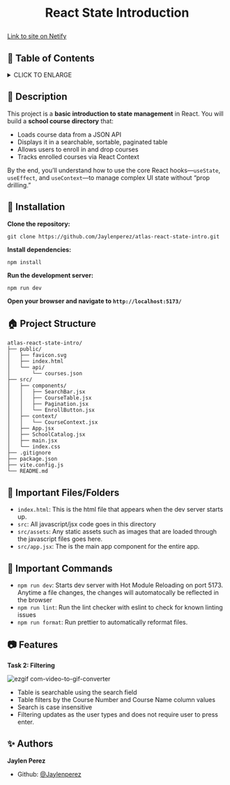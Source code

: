 # <p align="center">React State Introduction</p>

[Link to site on Netify]()

## :bookmark: Table of Contents

<details>
        <summary>
        CLICK TO ENLARGE
        </summary>
        :memo: <a href="#description">Description</a>
        <br>
        :wrench: <a href="#installation">Installation</a>
        <br>
        :house: <a href="#project-structure">Project Structure</a>
        <br>
        :file_folder: <a href="#files">Important Files/Folders</a>
        <br>
        :mega: <a href="#commands">Important Commands</a>
        <br>
        :camera: <a href="#photos">Photos</a>
        <br>
        :sparkles: <a href="#authors">Authors</a>
</details>

## :memo: <span id="description">Description</span>

This project is a **basic introduction to state management** in React. You will build a **school course directory** that:

- Loads course data from a JSON API
- Displays it in a searchable, sortable, paginated table
- Allows users to enroll in and drop courses
- Tracks enrolled courses via React Context

By the end, you’ll understand how to use the core React hooks—`useState`, `useEffect`, and `useContext`—to manage complex UI state without “prop drilling.”

## :wrench: <span id="installation">Installation</span>

**Clone the repository:**

`git clone https://github.com/Jaylenperez/atlas-react-state-intro.git`

**Install dependencies:**

`npm install`

**Run the development server:**

`npm run dev`

**Open your browser and navigate to `http://localhost:5173/`**

## :house: <span id="project-structure">Project Structure</span>

```plaintext
atlas-react-state-intro/
├── public/
│   ├── favicon.svg
│   ├── index.html
│   └── api/
│       └── courses.json
├── src/
│   ├── components/
│   │   ├── SearchBar.jsx
│   │   ├── CourseTable.jsx
│   │   ├── Pagination.jsx
│   │   └── EnrollButton.jsx
│   ├── context/
│   │   └── CourseContext.jsx
│   ├── App.jsx
│   ├── SchoolCatalog.jsx
│   ├── main.jsx
│   └── index.css
├── .gitignore
├── package.json
├── vite.config.js
└── README.md
```

## :file_folder: <span id="files">Important Files/Folders</span>

- `index.html`: This is the html file that appears when the dev server starts up.
- `src`: All javascript/jsx code goes in this directory
- `src/assets`: Any static assets such as images that are loaded through the javascript files goes here.
- `src/app.jsx`: The is the main app component for the entire app.

## :mega: <span id="commands">Important Commands</span>

- `npm run dev`: Starts dev server with Hot Module Reloading on port 5173. Anytime a file changes, the changes will automatocally be reflected in the browser
- `npm run lint`: Run the lint checker with eslint to check for known linting issues
- `npm run format`: Run prettier to automatically reformat files.

## :camera: <span id="features">Features</span>

**Task 2: Filtering**

![ezgif com-video-to-gif-converter](https://github.com/user-attachments/assets/b3d6d3d9-aa79-4095-a512-fdca6f1766e3)


- Table is searchable using the search field
- Table filters by the Course Number and Course Name column values
- Search is case insensitive
- Filtering updates as the user types and does not require user to press enter.

## :sparkles: <span id="authors">Authors</span>

**Jaylen Perez**

- Github: [@Jaylenperez](https://github.com/Jaylenperez)
